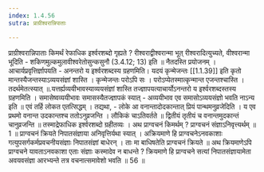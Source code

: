 ```yaml
---
index: 1.4.56
sutra: प्राग्रीश्वरान्निपाताः

---
```

 प्राग्रीश्वरान्निपाताः किमर्थं रेफाधिक इर्श्वरशब्दो गृह्यते ? रीश्वराद्वीश्वरान्मा भूत् रीश्वरादित्युच्यते, वीश्वरान्मा भूदिति  -  शकिणमुल्कमुलावीश्वरेतोसुन्कसुनौ (3.4.12; 13) इति ॥ नैतदस्ति प्रयोजनम् । आचार्यप्रवृत्तिर्ज्ञापयति  -  अनन्तरो य इर्श्वरशब्दस्य ग्रहणमिति। यदयं कृन्मेजन्तः [[1.1.39]] इति कृतो मान्तस्यैजन्तस्याऽव्ययसंज्ञां शास्ति । कृन्मेजन्तः परोऽपि सः । परोऽप्येतस्मात्कृन्मान्त एजन्तश्चास्ति । तदर्थमेतत्स्यात् ॥.यत्तर्ह्यव्ययीभावस्याव्ययसंज्ञां शास्ति तज्ज्ञापयत्याचार्योऽनन्तरो य इर्श्वरशब्दस्तस्य ग्रहणमिति । समासेष्वव्ययीभावः समासस्यैतज्ज्ञापकं स्यात्  -  अव्ययीभाव एव समासोऽव्ययसंज्ञो भवति नाऽन्य इति ॥ एवं तर्हि लोकत एतत्सिद्धम् । तद्यथा,  -  लोके आ वनान्तादोदकान्तात् प्रियं पान्थमनुव्रजेदिति । य एव प्रथमो वनान्त उदकान्तश्च ततोऽनुव्रजन्ति । लौकिकं चाऽतिवर्तते ॥ द्वितीयं तृतीयं च वनान्तमुदकान्तं चानुव्रजन्ति ॥ तस्माद्रेफाधिक इर्श्वरशब्दो ग्रहीतव्यः । अथ प्राग्वचनं किमर्थम् ? प्राग्वचनं संज्ञाऽनिवृत्त्यर्थम् ॥ 1 ॥ प्राग्वचनं क्रियते निपातसंज्ञाया अनिवृत्तिर्यथा स्यात् । अक्रियमाणे हि प्राग्वचनेऽनवकाशाः गत्युपसर्गकर्मप्रवचनीयसंज्ञाः निपातसंज्ञां बाधेरन् । ताः मा बाधिषतेति प्राग्वचनं क्रियते ॥ अथ क्रियमाणेऽपि प्राग्वचने यावताऽनवकाशा एताः संज्ञाः कस्मादेव न बाधन्ते ? क्रियमाणे हि प्राग्वचने सत्यां निपातसंज्ञायामेता अवयवसंज्ञा आरभ्यन्ते तत्र वचनात्समावेशो भवति ॥ 56 ॥ 